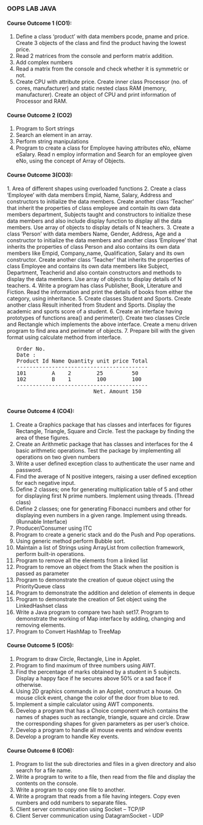 <h3>OOPS LAB JAVA</h3>

<h4>Course Outcome 1 (CO1):</h4>
<ol>
<li>Define a class ‘product’ with data members pcode, pname and price. Create 3 objects of
   the class and find the product having the lowest price.</li>
<li>Read 2 matrices from the console and perform matrix addition.</li>
<li>Add complex numbers</li>
<li>Read a matrix from the console and check whether it is symmetric or not.</li>
<li>Create CPU with attribute price. Create inner class Processor (no. of cores, manufacturer)
   and static nested class RAM (memory, manufacturer). Create an object of CPU and print
   information of Processor and RAM.</li>
</ol>

<h4>Course Outcome 2 (CO2)</h4>

1. Program to Sort strings
2. Search an element in an array.
3. Perform string manipulations
4. Program to create a class for Employee having attributes eNo, eName eSalary. Read n
   employ information and Search for an employee given eNo, using the concept of Array of
   Objects. 

<h4>Course Outcome 3(CO3):</h4>
1. Area of different shapes using overloaded functions
2. Create a class ‘Employee’ with data members Empid, Name, Salary, Address and
   constructors to initialize the data members. Create another class ‘Teacher’ that inherit the
   properties of class employee and contain its own data members department, Subjects taught
   and constructors to initialize these data members and also include display function to
   display all the data members. Use array of objects to display details of N teachers.
3. Create a class ‘Person’ with data members Name, Gender, Address, Age and a constructor
   to initialize the data members and another class ‘Employee’ that inherits the properties of
   class Person and also contains its own data members like Empid, Company_name,
   Qualification, Salary and its own constructor. Create another class ‘Teacher’ that inherits
   the properties of class Employee and contains its own data members like Subject,
   Department, Teacherid and also contain constructors and methods to display the data
   members. Use array of objects to display details of N teachers.
4. Write a program has class Publisher, Book, Literature and Fiction. Read the information
   and print the details of books from either the category, using inheritance.
5. Create classes Student and Sports. Create another class Result inherited from Student and
   Sports. Display the academic and sports score of a student.
6. Create an interface having prototypes of functions area() and perimeter(). Create two
   classes Circle and Rectangle which implements the above interface. Create a menu driven
   program to find area and perimeter of objects.
7. Prepare bill with the given format using calculate method from interface.
   <pre>
   Order No. 
   Date :
   Product Id Name Quantity unit price Total
   -----------------------------------------
   101        A    2        25         50
   102        B    1        100        100
   -----------------------------------------
                           Net. Amount 150
   </pre>
<h4>Course Outcome 4 (CO4):</h4>

1. Create a Graphics package that has classes and interfaces for figures Rectangle, Triangle,
   Square and Circle. Test the package by finding the area of these figures.
2. Create an Arithmetic package that has classes and interfaces for the 4 basic arithmetic
   operations. Test the package by implementing all operations on two given numbers
3. Write a user defined exception class to authenticate the user name and password.
4. Find the average of N positive integers, raising a user defined exception for each negative
   input.
5. Define 2 classes; one for generating multiplication table of 5 and other for displaying first
   N prime numbers. Implement using threads. (Thread class)
6. Define 2 classes; one for generating Fibonacci numbers and other for displaying even
   numbers in a given range. Implement using threads. (Runnable Interface)
7. Producer/Consumer using ITC
8. Program to create a generic stack and do the Push and Pop operations.
9. Using generic method perform Bubble sort.
10. Maintain a list of Strings using ArrayList from collection framework, perform built-in
    operations.
11. Program to remove all the elements from a linked list
12. Program to remove an object from the Stack when the position is passed as parameter
13. Program to demonstrate the creation of queue object using the PriorityQueue class
14. Program to demonstrate the addition and deletion of elements in deque
15. Program to demonstrate the creation of Set object using the LinkedHashset class
16. Write a Java program to compare two hash set17. Program to demonstrate the working of Map interface by adding, changing and removing
    elements.
18. Program to Convert HashMap to TreeMap 

<h4>Course Outcome 5 (CO5):</h4>

1. Program to draw Circle, Rectangle, Line in Applet.
2. Program to find maximum of three numbers using AWT.
3. Find the percentage of marks obtained by a student in 5 subjects. Display a happy face if
   he secures above 50% or a sad face if otherwise.
4. Using 2D graphics commands in an Applet, construct a house. On mouse click event,
   change the color of the door from blue to red.
5. Implement a simple calculator using AWT components.
6. Develop a program that has a Choice component which contains the names of shapes such
   as rectangle, triangle, square and circle. Draw the corresponding shapes for given
   parameters as per user’s choice.
7. Develop a program to handle all mouse events and window events
8. Develop a program to handle Key events.


<h4>Course Outcome 6 (CO6):</h4>

1. Program to list the sub directories and files in a given directory and also search for a file
   name.
2. Write a program to write to a file, then read from the file and display the contents on the
   console.
3. Write a program to copy one file to another.
4. Write a program that reads from a file having integers. Copy even numbers and odd
   numbers to separate files.
5. Client server communication using Socket – TCP/IP
6. Client Server communication using DatagramSocket - UDP